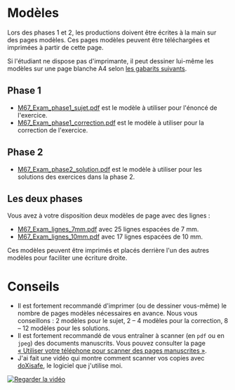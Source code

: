 # Modèles

Lors des phases 1 et 2, les productions doivent être écrites à la main sur des pages modèles. Ces pages modèles peuvent être téléchargées et imprimées à partir de cette page.

Si l'étudiant ne dispose pas d'imprimante, il peut dessiner lui-même les modèles sur une page blanche A4 selon [les gabarits suivants](M67_Exam_gabarits.pdf).

## Phase 1

- [M67_Exam_phase1_sujet.pdf](M67_Exam_phase1_sujet.pdf) est le modèle à utiliser pour l'énoncé de l'exercice.
- [M67_Exam_phase1_correction.pdf](M67_Exam_phase1_correction.pdf) est le modèle à utiliser pour la correction de l'exercice.

## Phase 2

- [M67_Exam_phase2_solution.pdf](M67_Exam_phase2_solution.pdf) est le modèle à utiliser pour les solutions des exercices dans la phase 2.

## Les deux phases

Vous avez à votre disposition deux modèles de page avec des lignes :
- [M67_Exam_lignes_7mm.pdf](M67_Exam_lignes_7mm.pdf) avec 25 lignes espacées de 7 mm.
- [M67_Exam_lignes_10mm.pdf](M67_Exam_lignes_10mm.pdf) avec 17 lignes espacées de 10 mm.

Ces modèles peuvent être imprimés et placés derrière l'un des autres modèles pour faciliter une écriture droite.

# Conseils

- Il est fortement recommandé d'imprimer (ou de dessiner vous-même) le nombre de pages modèles nécessaires en avance. Nous vous conseillons : 2 modèles pour le sujet, 2 – 4 modèles pour la correction, 8 – 12 modèles pour les solutions.
- Il est fortement recommandé de vous entraîner à scanner (en `pdf` ou en `jpeg`) des documents manuscrits. Vous pouvez consulter la page [« Utiliser votre téléphone pour scanner des pages manuscrites »](https://labopp-info.pages.math.cnrs.fr/e-learning/post/2020-04-17-kroum-scan/).
- J'ai fait une vidéo qui montre comment scanner vos copies avec [doXisafe](https://play.google.com/store/apps/details?id=de.cib.doxisafe.android), le logiciel que j'utilise moi.

[![Regarder la vidéo](youtube_doxisafe.png)](https://youtu.be/buC1FzO00pc)
